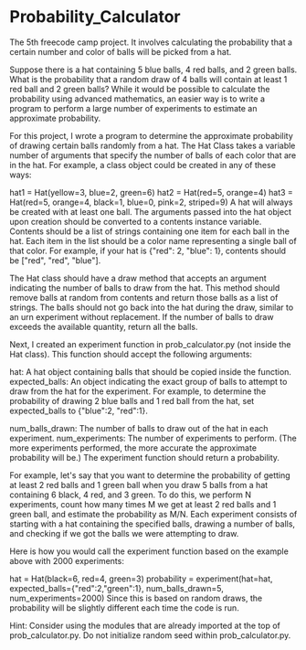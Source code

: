 # Probability_Calculator
The 5th freecode camp project. It involves calculating the probability that a certain number and color of balls will be picked from a hat.

Suppose there is a hat containing 5 blue balls, 4 red balls, and 2 green balls. What is the probability that a random draw of 4 balls
will contain at least 1 red ball and 2 green balls? While it would be possible to calculate the probability using advanced mathematics,
an easier way is to write a program to perform a large number of experiments to estimate an approximate probability.

For this project, I wrote a program to determine the approximate probability of drawing certain balls randomly from a hat.
 The Hat Class takes a variable number of arguments that specify the number of balls of each color that are in the hat.
 For example, a class object could be created in any of these ways:

hat1 = Hat(yellow=3, blue=2, green=6)
hat2 = Hat(red=5, orange=4)
hat3 = Hat(red=5, orange=4, black=1, blue=0, pink=2, striped=9)
A hat will always be created with at least one ball. The arguments passed into the hat object upon creation should be converted to a contents instance variable.
Contents should be a list of strings containing one item for each ball in the hat. Each item in the list should be a color name representing a single ball of that color.
For example, if your hat is {"red": 2, "blue": 1}, contents should be ["red", "red", "blue"].

The Hat class should have a draw method that accepts an argument indicating the number of balls to draw from the hat.
This method should remove balls at random from contents and return those balls as a list of strings. The balls should not go back into the hat during the draw,
similar to an urn experiment without replacement. If the number of balls to draw exceeds the available quantity, return all the balls.

Next, I created an experiment function in prob_calculator.py (not inside the Hat class). This function should accept the following arguments:

hat: A hat object containing balls that should be copied inside the function.
expected_balls: An object indicating the exact group of balls to attempt to draw from the hat for the experiment. 
For example, to determine the probability of drawing 2 blue balls and 1 red ball from the hat, set expected_balls to {"blue":2, "red":1}.

num_balls_drawn: The number of balls to draw out of the hat in each experiment.
num_experiments: The number of experiments to perform. (The more experiments performed, the more accurate the approximate probability will be.)
The experiment function should return a probability.

For example, let's say that you want to determine the probability of getting at least 2 red balls and 1 green ball when you draw 5 balls from a hat containing 6 black, 4 red, and 3 green. To do this, we perform N experiments, count how many times M we get at least 2 red balls and 1 green ball, and estimate the probability as M/N. Each experiment consists of starting with a hat containing the specified balls, drawing a number of balls, and checking if we got the balls we were attempting to draw.

Here is how you would call the experiment function based on the example above with 2000 experiments:

hat = Hat(black=6, red=4, green=3)
probability = experiment(hat=hat, 
                  expected_balls={"red":2,"green":1},
                  num_balls_drawn=5,
                  num_experiments=2000)
Since this is based on random draws, the probability will be slightly different each time the code is run.

Hint: Consider using the modules that are already imported at the top of prob_calculator.py. Do not initialize random seed within prob_calculator.py.
